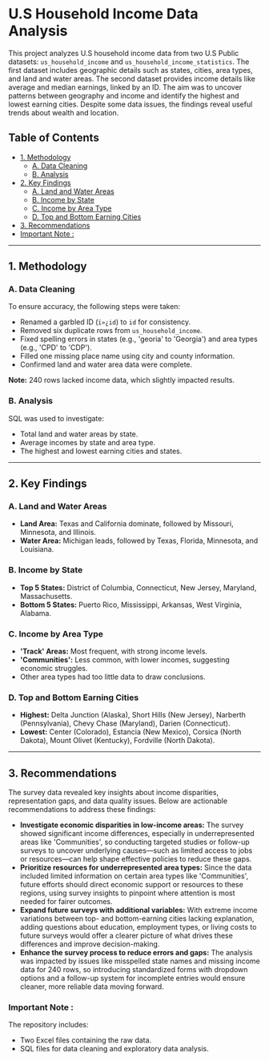 # U.S Household Income Data Analysis

This project analyzes U.S household income data from two  U.S Public datasets: `us_household_income` and `us_household_income_statistics`. The first dataset includes geographic details such as states, cities, area types, and land and water areas. The second dataset provides income details like average and median earnings, linked by an ID. The aim was to uncover patterns between geography and income and identify the highest and lowest earning cities. Despite some data issues, the findings reveal useful trends about wealth and location.

## Table of Contents

- [1. Methodology](#1-methodology)
  - [A. Data Cleaning](#a-data-cleaning)
  - [B. Analysis](#b-analysis)
- [2. Key Findings](#2-key-findings)
  - [A. Land and Water Areas](#a-land-and-water-areas)
  - [B. Income by State](#b-income-by-state)
  - [C. Income by Area Type](#c-income-by-area-type)
  - [D. Top and Bottom Earning Cities](#d-top-and-bottom-earning-cities)
- [3. Recommendations](#3-recommendations)
- [Important Note :](#important-note-)

---

## 1. Methodology

### A. Data Cleaning

To ensure accuracy, the following steps were taken:

- Renamed a garbled ID (`ï»¿id`) to `id` for consistency.
- Removed six duplicate rows from `us_household_income`.
- Fixed spelling errors in states (e.g., 'georia' to 'Georgia') and area types (e.g., 'CPD' to 'CDP').
- Filled one missing place name using city and county information.
- Confirmed land and water area data were complete.

**Note:** 240 rows lacked income data, which slightly impacted results.

### B. Analysis

SQL was used to investigate:

- Total land and water areas by state.
- Average incomes by state and area type.
- The highest and lowest earning cities and states.

---

## 2. Key Findings

### A. Land and Water Areas

- **Land Area:** Texas and California dominate, followed by Missouri, Minnesota, and Illinois.
- **Water Area:** Michigan leads, followed by Texas, Florida, Minnesota, and Louisiana.

### B. Income by State

- **Top 5 States:** District of Columbia, Connecticut, New Jersey, Maryland, Massachusetts.
- **Bottom 5 States:** Puerto Rico, Mississippi, Arkansas, West Virginia, Alabama.

### C. Income by Area Type

- **'Track' Areas:** Most frequent, with strong income levels.
- **'Communities':** Less common, with lower incomes, suggesting economic struggles.
- Other area types had too little data to draw conclusions.

### D. Top and Bottom Earning Cities

- **Highest:** Delta Junction (Alaska), Short Hills (New Jersey), Narberth (Pennsylvania), Chevy Chase (Maryland), Darien (Connecticut).
- **Lowest:** Center (Colorado), Estancia (New Mexico), Corsica (North Dakota), Mount Olivet (Kentucky), Fordville (North Dakota).

---

## 3. Recommendations

The survey data revealed key insights about income disparities, representation gaps, and data quality issues. Below are actionable recommendations to address these findings:

- **Investigate economic disparities in low-income areas:** The survey showed significant income differences, especially in underrepresented areas like 'Communities', so conducting targeted studies or follow-up surveys to uncover underlying causes—such as limited access to jobs or resources—can help shape effective policies to reduce these gaps.
- **Prioritize resources for underrepresented area types:** Since the data included limited information on certain area types like 'Communities', future efforts should direct economic support or resources to these regions, using survey insights to pinpoint where attention is most needed for fairer outcomes.
- **Expand future surveys with additional variables:** With extreme income variations between top- and bottom-earning cities lacking explanation, adding questions about education, employment types, or living costs to future surveys would offer a clearer picture of what drives these differences and improve decision-making.
- **Enhance the survey process to reduce errors and gaps:** The analysis was impacted by issues like misspelled state names and missing income data for 240 rows, so introducing standardized forms with dropdown options and a follow-up system for incomplete entries would ensure cleaner, more reliable data moving forward.

### Important Note :  
The repository includes:  
- Two Excel files containing the raw data.  
- SQL files for data cleaning and exploratory data analysis.
